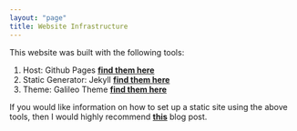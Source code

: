 ```yaml
---
layout: "page"
title: Website Infrastructure
---
```


This website was built with the following tools:

1. Host: Github Pages **[find them here](https://pages.github.com/)**
2. Static Generator: Jekyll **[find them here](https://jekyllrb.com)**
3. Theme: Galileo Theme **[find them here](https://github.com/rowanoulton/galileo-theme)**


If you would like information on how to set up a static site using the above tools, then I would highly recommend **[this](https://medium.com/20percentwork/creating-your-blog-for-free-using-jekyll-github-pages-dba37272730a)** blog post.
